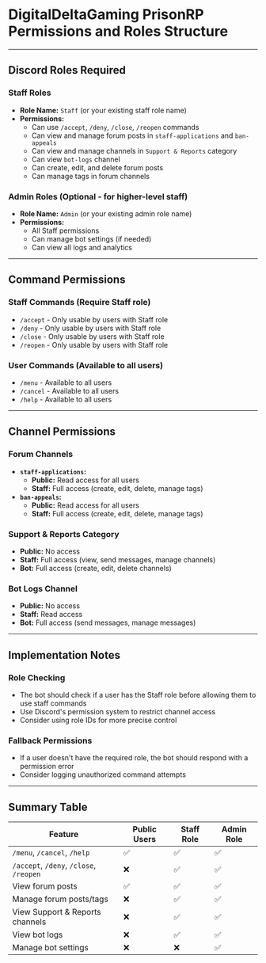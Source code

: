 # DigitalDeltaGaming PrisonRP Permissions and Roles Structure

---

## Discord Roles Required

### Staff Roles
- **Role Name:** `Staff` (or your existing staff role name)
- **Permissions:**
  - Can use `/accept`, `/deny`, `/close`, `/reopen` commands
  - Can view and manage forum posts in `staff-applications` and `ban-appeals`
  - Can view and manage channels in `Support & Reports` category
  - Can view `bot-logs` channel
  - Can create, edit, and delete forum posts
  - Can manage tags in forum channels

### Admin Roles (Optional - for higher-level staff)
- **Role Name:** `Admin` (or your existing admin role name)
- **Permissions:**
  - All Staff permissions
  - Can manage bot settings (if needed)
  - Can view all logs and analytics

---

## Command Permissions

### Staff Commands (Require Staff role)
- `/accept` - Only usable by users with Staff role
- `/deny` - Only usable by users with Staff role
- `/close` - Only usable by users with Staff role
- `/reopen` - Only usable by users with Staff role

### User Commands (Available to all users)
- `/menu` - Available to all users
- `/cancel` - Available to all users
- `/help` - Available to all users

---

## Channel Permissions

### Forum Channels
- **`staff-applications`:**
  - **Public:** Read access for all users
  - **Staff:** Full access (create, edit, delete, manage tags)
- **`ban-appeals`:**
  - **Public:** Read access for all users
  - **Staff:** Full access (create, edit, delete, manage tags)

### Support & Reports Category
- **Public:** No access
- **Staff:** Full access (view, send messages, manage channels)
- **Bot:** Full access (create, edit, delete channels)

### Bot Logs Channel
- **Public:** No access
- **Staff:** Read access
- **Bot:** Full access (send messages, manage messages)

---

## Implementation Notes

### Role Checking
- The bot should check if a user has the Staff role before allowing them to use staff commands
- Use Discord's permission system to restrict channel access
- Consider using role IDs for more precise control

### Fallback Permissions
- If a user doesn't have the required role, the bot should respond with a permission error
- Consider logging unauthorized command attempts

---

## Summary Table

| Feature | Public Users | Staff Role | Admin Role |
|---------|--------------|------------|------------|
| `/menu`, `/cancel`, `/help` | ✅ | ✅ | ✅ |
| `/accept`, `/deny`, `/close`, `/reopen` | ❌ | ✅ | ✅ |
| View forum posts | ✅ | ✅ | ✅ |
| Manage forum posts/tags | ❌ | ✅ | ✅ |
| View Support & Reports channels | ❌ | ✅ | ✅ |
| View bot logs | ❌ | ✅ | ✅ |
| Manage bot settings | ❌ | ❌ | ✅ | 